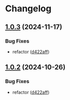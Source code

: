 # Changelog

## [1.0.3](https://github.com/Jiml87/easylang_fe/compare/mywords_ui-v1.0.2...mywords_ui-v1.0.3) (2024-11-17)


### Bug Fixes

* refactor ([d422aff](https://github.com/Jiml87/easylang_fe/commit/d422aff83625ba925e1d6a1c8a480b84b31055e9))

## [1.0.2](https://github.com/Jiml87/easylang_fe/compare/mywords-v1.0.1...mywords-v1.0.2) (2024-10-26)


### Bug Fixes

* refactor ([d422aff](https://github.com/Jiml87/easylang_fe/commit/d422aff83625ba925e1d6a1c8a480b84b31055e9))
